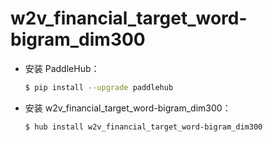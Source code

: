 # w2v_financial_target_word-bigram_dim300
* 安装 PaddleHub：

    ```bash
    $ pip install --upgrade paddlehub
    ```

* 安装 w2v_financial_target_word-bigram_dim300：

    ```bash
    $ hub install w2v_financial_target_word-bigram_dim300
    ```
